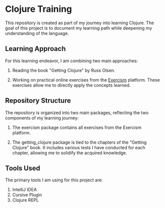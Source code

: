 # Clojure Training

This repository is created as part of my journey into learning Clojure. The goal of this project is to document my learning path while deepening my understanding of the language.

## Learning Approach

For this learning endeavor, I am combining two main approaches:

1. Reading the book "Getting Clojure" by Russ Olsen.

2. Working on practical online exercises from the [Exercism](https://exercism.org/tracks/clojure) platform. These exercises allow me to directly apply the concepts learned.

## Repository Structure

The repository is organized into two main packages, reflecting the two components of my learning journey:

1. The exercism package contains all exercises from the Exercism platform.

2. The getting_clojure package is tied to the chapters of the "Getting Clojure" book. It includes various tests I have conducted for each chapter, allowing me to solidify the acquired knowledge.

## Tools Used

The primary tools I am using for this project are:

1. IntelliJ IDEA
2. Cursive Plugin
3. Clojure REPL
